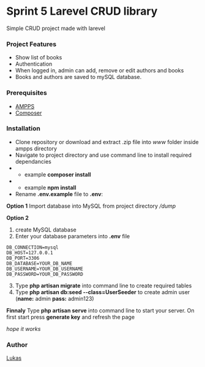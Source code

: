# Sprint 5 Larevel CRUD library

Simple CRUD project made with larevel

### Project Features

-   Show list of books
-   Authentication
-   When logged in, admin can add, remove or edit authors and books
-   Books and authors are saved to mySQL database.

### Prerequisites

-   [AMPPS](https://ampps.com/)
-   [Composer](https://getcomposer.org/)

### Installation

-   Clone repository or download and extract .zip file into _www_ folder inside ampps directory
-   Navigate to project directory and use command line to install required dependancies
-   -   example **composer install**
-   -   example **npm install**
-   Rename **.env.example** file to **.env**:

**Option 1**
Import database into MySQL from project directory _/dump_

**Option 2**

1. create MySQL database
2. Enter your database parameters into **.env** file

```
DB_CONNECTION=mysql
DB_HOST=127.0.0.1
DB_PORT=3306
DB_DATABASE=YOUR_DB_NAME
DB_USERNAME=YOUR_DB_USERNAME
DB_PASSWORD=YOUR_DB_PASSWORD
```

3. Type **php artisan migrate** into command line to create required tables
4. Type **php artisan db:seed --class=UserSeeder** to create admin user (**name:** admin **pass:** admin123)

**Finnaly**
Type **php artisan serve** into command line to start your server.
On first start press **generate key** and refresh the page

_hope it works_

### Author

[Lukas](https://github.com/Lukasring)
